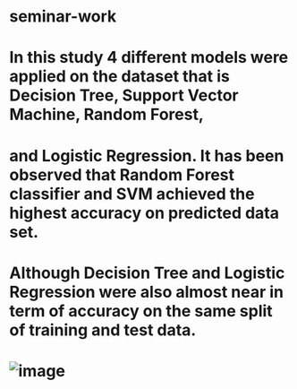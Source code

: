 # seminar-work
# In this study 4 different models were applied on the dataset that is Decision Tree, Support Vector Machine, Random Forest, 
# and Logistic Regression. It has been observed that Random Forest classifier and SVM achieved the highest accuracy on predicted data set. 
# Although Decision Tree and Logistic Regression were also almost near in term of accuracy on the same split of training and test data.
# ![image](https://github.com/fatymaziz/seminar-work/assets/54743797/92ad9170-b083-46c2-9f6b-db5e2b2f9f1f)
